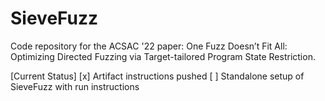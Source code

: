 # SieveFuzz
Code repository for the ACSAC '22 paper: One Fuzz Doesn’t Fit All: Optimizing Directed Fuzzing via Target-tailored Program State Restriction.

[Current Status] 
[x] Artifact instructions pushed
[ ] Standalone setup of SieveFuzz with run instructions
